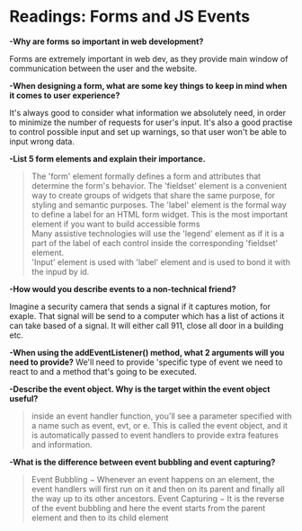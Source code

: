 # Readings: Forms and JS Events

**-Why are forms so important in web development?**

Forms are extremely important in web dev, as they provide main window of communication between the user and the website.

**-When designing a form, what are some key things to keep in mind when it comes to user experience?**

It's always good to consider what information we absolutely need, in order to minimize the number of requests for user's input.
It's also a good practise to control possible input and set up warnings, so that user won't be able to input wrong data.

**-List 5 form elements and explain their importance.**
>The 'form' element formally defines a form and attributes that determine the form's behavior.
The 'fieldset' element is a convenient way to create groups of widgets that share the same purpose, for styling and semantic purposes. 
The 'label' element is the formal way to define a label for an HTML form widget. This is the most important element if you want to build accessible forms  
Many assistive technologies will use the 'legend' element as if it is a part of the label of each control inside the corresponding 'fieldset' element.   
'Input' element is used with 'label' element and is used to bond it with the inpud by id.

**-How would you describe events to a non-technical friend?**

Imagine a security camera that sends a signal if it captures motion, for exaple. That signal will be send to a computer which has a list of actions it can take based of a signal. It will either call 911, close all door in a building etc.

**-When using the addEventListener() method, what 2 arguments will you need to provide?**
We'll need to provide 'specific type of event we need to react to and a method that's going to be executed.

**-Describe the event object. Why is the target within the event object useful?**

>inside an event handler function, you'll see a parameter specified with a name such as event, evt, or e. This is called the event object, and it is automatically passed to event handlers to provide extra features and information.

**-What is the difference between event bubbling and event capturing?**

>Event Bubbling − Whenever an event happens on an element, the event handlers will first run on it and then on its parent and finally all the way up to its other ancestors. Event Capturing − It is the reverse of the event bubbling and here the event starts from the parent element and then to its child element

